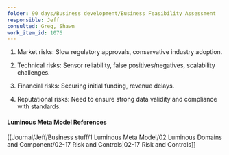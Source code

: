 ```yaml
---
folder: 90 days/Business development/Business Feasibility Assessment
responsible: Jeff
consulted: Greg, Shawn
work_item_id: 1076
---
```

1. Market risks: Slow regulatory approvals, conservative industry adoption.  
  
2. Technical risks: Sensor reliability, false positives/negatives, scalability challenges.  

3. Financial risks: Securing initial funding, revenue delays.  

4. Reputational risks: Need to ensure strong data validity and compliance with standards.

#### Luminous Meta Model References

[[Journal/Jeff/Business stuff/1 Luminous Meta Model/02 Luminous Domains and Component/02-17 Risk and Controls|02-17 Risk and Controls]]